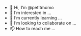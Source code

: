 - 👋 Hi, I’m @petitmomo
- 👀 I’m interested in ...
- 🌱 I’m currently learning ...
- 💞️ I’m looking to collaborate on ...
- 📫 How to reach me ...

<!---
petitmomo/petitmomo is a ✨ special ✨ repository because its `README.md` (this file) appears on your GitHub profile.
You can click the Preview link to take a look at your changes.
--->
